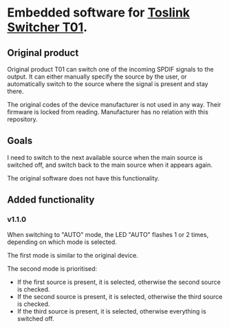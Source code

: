 # Embedded software for [Toslink Switcher T01](https://cooidea.co/ToslinkSwitcher/T01.html).

## Original product

Original product T01 can switch one of the incoming SPDIF signals to the output. It can either manually specify the source by the user, or automatically switch to the source where the signal is present and stay there.

The original codes of the device manufacturer is not used in any way. Their firmware is locked from reading.
Manufacturer has no relation with this repository.

## Goals

I need to switch to the next available source when the main source is switched off, and switch back to the main source when it appears again.

The original software does not have this functionality.

## Added functionality

### v1.1.0

When switching to "AUTO" mode, the LED "AUTO" flashes 1 or 2 times, depending on which mode is selected.

The first mode is similar to the original device.

The second mode is prioritised:

- If the first source is present, it is selected, otherwise the second source is checked.
- If the second source is present, it is selected, otherwise the third source is checked.
- If the third source is present, it is selected, otherwise everything is switched off.
